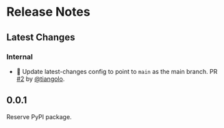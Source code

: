 # Release Notes

## Latest Changes

### Internal

* 🔧 Update latest-changes config to point to `main` as the main branch. PR [#2](https://github.com/fastapi/annotated-doc/pull/2) by [@tiangolo](https://github.com/tiangolo).

## 0.0.1

Reserve PyPI package.
